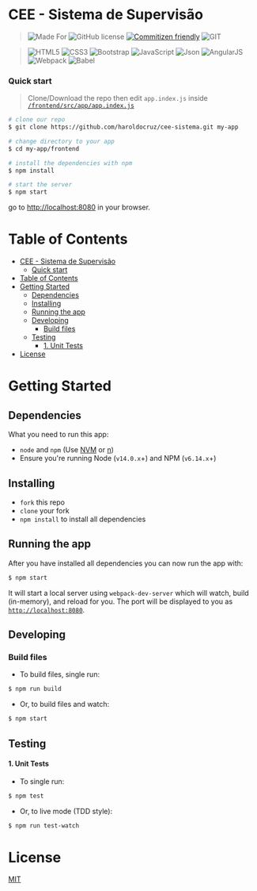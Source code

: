
# CEE - Sistema de Supervisão

>![Made For](https://img.shields.io/badge/MADE%20FOR-MSOM%2EINFO-blue.svg?style=for-the-badge)
![GitHub license](https://img.shields.io/github/license/haroldocruz/cee-sistema?style=for-the-badge)
[![Commitizen friendly](https://img.shields.io/badge/commitizen-friendly-brightgreen.svg?style=for-the-badge)](http://commitizen.github.io/cz-cli/)
![GIT](https://img.shields.io/badge/Main%20CVS-GIT-blue.svg?style=for-the-badge&logo=GIT&color=F05032&logoColor=fff)

>![HTML5](https://img.shields.io/badge/-HTML5-blue.svg?style=for-the-badge&logo=HTML5&color=E34F26&logoColor=fff)
![CSS3](https://img.shields.io/badge/-CSS3-blue.svg?style=for-the-badge&logo=CSS3&color=2195F1&logoColor=fff)
![Bootstrap](https://img.shields.io/badge/-Bootstrap-blue.svg?style=for-the-badge&logo=Bootstrap&color=563D7C&logoColor=fff)
![JavaScript](https://img.shields.io/badge/-JavaScript-blue.svg?style=for-the-badge&logo=JavaScript&color=F7DF1E&logoColor=fff)
![Json](https://img.shields.io/badge/-Json-blue.svg?style=for-the-badge&logo=Json&color=000&logoColor=fff)
![AngularJS](https://img.shields.io/badge/-AngularJS-blue.svg?style=for-the-badge&logo=AngularJS&color=E23237&logoColor=fff)
![Webpack](https://img.shields.io/badge/-Webpack-blue.svg?style=for-the-badge&logo=Webpack&color=8DD6F9&logoColor=fff)
![Babel](https://img.shields.io/badge/-Babel-blue.svg?style=for-the-badge&logo=Babel&color=F9DC3E&logoColor=fff)

### Quick start

> Clone/Download the repo then edit `app.index.js` inside [`/frontend/src/app/app.index.js`](/frontend/src/app/app.index.js)

```bash
# clone our repo
$ git clone https://github.com/haroldocruz/cee-sistema.git my-app

# change directory to your app
$ cd my-app/frontend

# install the dependencies with npm
$ npm install

# start the server
$ npm start
```

go to [http://localhost:8080](http://localhost:8080) in your browser.

# Table of Contents

- [CEE - Sistema de Supervisão](#cee---sistema-de-supervisão)
    - [Quick start](#quick-start)
- [Table of Contents](#table-of-contents)
- [Getting Started](#getting-started)
  - [Dependencies](#dependencies)
  - [Installing](#installing)
  - [Running the app](#running-the-app)
  - [Developing](#developing)
    - [Build files](#build-files)
  - [Testing](#testing)
      - [1. Unit Tests](#1-unit-tests)
- [License](#license)

# Getting Started

## Dependencies

What you need to run this app:
* `node` and `npm` (Use [NVM](https://github.com/creationix/nvm) or [n](https://github.com/tj/n))
* Ensure you're running Node (`v14.0.x`+) and NPM (`v6.14.x`+)

## Installing

* `fork` this repo
* `clone` your fork
* `npm install` to install all dependencies

## Running the app

After you have installed all dependencies you can now run the app with:
```bash
$ npm start
```

It will start a local server using `webpack-dev-server` which will watch, build (in-memory), and reload for you. The port will be displayed to you as [`http://localhost:8080`](http://localhost:8080).

## Developing

### Build files

* To build files, single run:
```bash
$ npm run build
```
* Or, to build files and watch:
```bash 
$ npm start
```
## Testing

#### 1. Unit Tests

* To single run:
```bash
$ npm test
```
* Or, to live mode (TDD style): 
```bash
$ npm run test-watch
```

# License

[MIT](/LICENSE)
